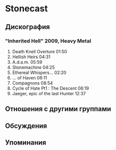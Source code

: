# Stonecast



## Дискография

### "Inherited Hell" 2009, Heavy Metal

1. Death Knell Overture  01:50   
2. Hellish Heirs  04:31  
3. A.d.a.m.  05:59 
4. Stonemachine  04:25 
5. Ethereal Whispers...  02:20   
6. ... of Haven  06:11  
7. Compagnons  08:54   
8. Cycle of Hate Pt1 : The Descent  06:19    
9. Jaeger, epic of the last Hunter  12:37 


## Отношения с другими группами


## Обсуждения


## Упоминания

